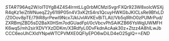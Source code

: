 $START$96Aq2W/olT0YgB4Z4S4lrmtLLg0rbMCMziSvgrFXQr923W8xoIcWSXjR4qKz1eiZtWNueqZ2y61l9P05n4V3xK2tS4rs1QcuyHWKGbJKlCLsRe9BfxLD/Z0Oov8pTE/79iR8yrPewI9Ncx7JklJvIAVKEvBiTLAl//Vb5qIRhO0zPUMrPud/ZXRBmjZBD5sD2BaX0HSm7odGUadFpI/0cVbcvPhSAiKZB66YsWqjUWMFHK6wq5/mh2sirXDVYXzDDKm/X3RdfyL0DvFkdnAcAak30z+Ztzz4A8hlLwJbCCC6eoUhCXldYNpeWTCPVMXE0QFlyEPO6wDiLD4eO25glQ==$END$